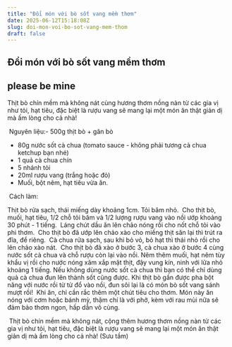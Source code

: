 ```yaml
---
title: "Đổi món với bò sốt vang mềm thơm"
date: 2025-06-12T15:18:08Z
slug: doi-mon-voi-bo-sot-vang-mem-thom
draft: false
---
```


## Đổi món với bò sốt vang mềm thơm

## please be mine

Thịt bò chín mềm mà không nát cùng hương thơm nồng nàn từ các gia vị như tỏi, hạt tiêu, đặc biệt là rượu vang sẽ mang lại một món ăn thật giản dị mà ấm lòng cho cả nhà! 
 


	
	
​ ​Nguyên liệu:- 500g thịt bò + gân bò
- 80g nước sốt cà chua (tomato sauce - không phải tương cà chua ketchup bạn nhé)
- 1 quả cà chua chín
- 5 nhánh tỏi
- 20ml rượu vang (trắng hoặc đỏ)
- Muối, bột nêm, hạt tiêu vừa ăn.
 
​ ​Cách làm:
 
​Thịt bò rửa sạch, thái miếng dày khoảng 1cm. Tỏi băm nhỏ.​ ​​ ​Cho thịt bò, muối, hạt tiêu, 1/2 chỗ tỏi băm và 1/2 lượng rượu vang vào nồi ướp khoảng 30 phút - 1 tiếng.​ ​​ ​Láng chút dầu ăn lên chảo nóng rồi cho nốt chỗ tỏi vào phi thơm.​ ​​ ​Cho thịt bò đã ướp lên chảo xào cho miếng thịt săn lại thì trút ra đĩa, để riêng.​ ​​ ​Cà chua rửa sạch, sau khi bỏ vỏ, bỏ hạt thì thái nhỏ rồi cho lên chảo xào nát.​ ​​ ​Cho thịt bò đã xào ở bước 3, cà chua xào ở bước 4 cùng nước sốt cà chua và chỗ rượu còn lại vào nồi. Nêm thêm muối, hạt nêm tùy khẩu vị rồi cho nước nóng xăm xắp mặt thịt, đậy vung kín, ninh với lửa nhỏ khoảng 1 tiếng. Nếu không dùng nước sốt cà chua thì bạn có thể chỉ dùng quả cà chua đun lên thành sốt cũng được. Khi thịt bò gần được pha bột năng với nước rồi từ từ đổ vào nồi, đun sôi lại là có món bò sốt vang sánh mượt rồi!
​ ​Khi ăn, chỉ cần rắc thêm một chút tiêu cho thơm. Món này ăn nóng với cơm hoặc bánh mỳ, thậm chí là với phở, kèm với rau mùi nữa sẽ đảm bảo thơm ngon, hấp dẫn vô cùng.
 
​ ​Thịt bò chín mềm mà không nát, cộng thêm hương thơm nồng nàn từ các gia vị như tỏi, hạt tiêu, đặc biệt là rượu vang sẽ mang lại một món ăn thật giản dị mà ấm lòng cho cả nhà!
(Sưu tầm)​